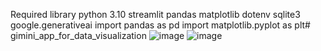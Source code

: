Required library
python 3.10
streamlit
pandas
matplotlib
dotenv
sqlite3
google.generativeai
import pandas as pd
import matplotlib.pyplot as plt# gimini_app_for_data_visualization
![image](https://github.com/arijitkb22/gimini_app_for_data_visualization/assets/60056471/96bb0005-2c68-4297-a1a1-4e376081da60)
![image](https://github.com/arijitkb22/gimini_app_for_data_visualization/assets/60056471/0de77680-eea6-4a73-85eb-91526c085e12)

